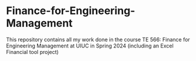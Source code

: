 # Finance-for-Engineering-Management
This repository contains all my work done in the course TE 566: Finance for Engineering Management at UIUC in Spring 2024 (including an Excel Financial tool project)
